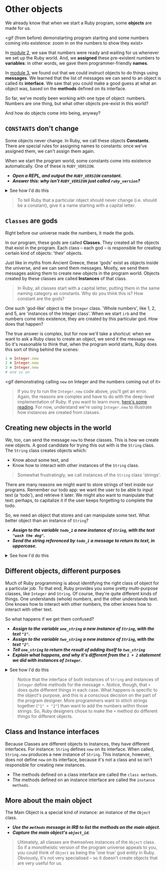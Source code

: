 # Other objects

We already know that when we start a Ruby program, some **objects** are made for us.

<gif (from before) demonstarting program starting and some numbers coming into existence: zoom in on the numbers to show they exist>

In [module 2](./2_variables_and_statements.md), we saw that numbers were ready and waiting for us whenever we set up the Ruby world. And, we **assigned** these pre-existent numbers to **variables**: in other words, we gave them programmer-friendly **names**.

In [module 3](./3_messages_and_interfaces.md), we found out that we could instruct objects to do things using **messages**. We learned that the list of messages we can send to an object is called its **interface**. We saw that you could make a good guess at what an object was, based on the **methods** defined on its interface.

So far, we've mostly been working with one type of object: numbers. Numbers are one thing, but what other objects pre-exist in this world?

And how do objects come into being, anyway?

## `CONSTANTS` don't change

Some objects never change. In Ruby, we call these objects **Constants**. There are special rules for assigning names to constants: once we've assigned them, we can't assign them again.

When we start the program world, some constants come into existence automatically. One of these is `RUBY_VERSION`.

* _**Open a REPL, and output the `RUBY_VERSION` constant.**_
* _**Answer this: why isn't `RUBY_VERSION` just called `ruby_version`?**_

<details>
<summary>See how I'd do this</summary>
<p>

```irb
> RUBY_VERSION
=> "2.4.1"
```
</p>
</details>
<p></p>

> To tell Ruby that a particular object should never change (i.e. should be a constant), give it a name starting with a capital letter.

## `Classes` are gods

Right before our universe made the numbers, it made the gods. 

In our program, these gods are called **Classes**. They created all the objects that exist in the program. Each class – each god – is responsible for creating certain kind of objects: 'their' objects.

Just like in myths from Ancient Greece, these 'gods' exist as objects inside the universe, and we can send them messages. Mostly, we send them messages asking them to create new objects in the program world. Objects created by these classes are called **Instances** of that class.

> In Ruby, all classes start with a capital letter, putting them in the same naming category as constants. Why do you think this is? How constant are the gods?

One such 'god-like' object is the `Integer` class. 'Whole numbers', like 1, 2, and 5, are 'instances of the Integer class'. When we start `irb` and the numbers come into existence, they are created by this particular god. How does that happen?

The true answer is complex, but for now we'll take a shortcut: when we want to ask a Ruby class to create an object, we send it the message `new`. So it's reasonable to think that, when the program world starts, Ruby does this sort of thing behind the scenes:

```ruby
1 = Integer.new
2 = Integer.new
3 = Integer.new
# and so on
```

<gif demonstrating calling `new` on Integer and the numbers coming out of it>

> If you try to run the `Integer.new` code above, you'll get an error. Again, the reasons are complex and have to do with the deep-level implementation of Ruby. If you want to learn more, [here's some reading](https://stackoverflow.com/questions/3430280/how-does-object-id-assignment-work). For now, understand we're using `Integer.new` to illustrate how instances are created from classes.

## Creating new objects in the world

We, too, can send the message `new` to these classes. This is how we create new objects. A good candidate for trying this out with is the `String` class. The `String` class creates objects which: 

* Know about some text, and 
* Know how to interact with other instances of the `String` class.

> Somewhat frustratingly, we call instances of the `String` class 'strings'.

There are many reasons we might want to store strings of text inside our programs. Remember our todo app: we want the user to be able to input text (a 'todo'), and retrieve it later. We might also want to manipulate that text: perhaps, to capitalize it if the user keeps forgetting to complete the todo.

So, we need an object that stores and can manipulate some text. What better object than an instance of `String`?

* _**Assign to the variable `todo_1` a new instance of `String`, with the text `"wash the dog"`.**_
* _**Send the string referenced by `todo_1` a message to return its text, in uppercase.**_

<details>
<summary>See how I'd do this</summary>
<p>

```irb
> todo_1 = String.new("wash the dog")
=> "wash the dog"
> todo_1.upcase
=> "WASH THE DOG"
```
</p>
</details>
<p></p>

## Different objects, different purposes

Much of Ruby programming is about identifying the right class of object for a particular job. To that end, Ruby provides you some pretty multi-purpose classes, like `Integer` and `String`. Of course, they're quite different kinds of things. One understands (whole) numbers, and the other understands text. One knows how to interact with other numbers, the other knows how to interact with other text.

So what happens if we get them confused?

* _**Assign to the variable `one_string` a new instance of `String`, with the text `"1"`.**_
* _**Assign to the variable `two_string` a new instance of `String`, with the text `"2"`.**_
* _**Tell `one_string` to return the result of adding itself to `two_string`**_
* _**Explain what happens, and why it's different from the `1 + 2` statement we did with instances of `Integer`.**_

<details>
<summary>See how I'd do this</summary>
<p>

```irb
> one_string = String.new("1")
=> "1"
> two_string = String.new("2")
=> "2"
> one_string + two_string
=> "12"
```
</p>
</details>
<p></p>

> Notice that the interface of both instances of `String` and instances of `Integer` define methods for the message `+`. Notice, though, that `+` does quite different things in each case. What happens is specific to the object's purpose, and this is a conscious decision on the part of the program designer. More programmers want to stitch strings together (`"1" + "2"`) than want to add the numbers within those strings. So, Ruby designers chose to make the `+` method do different things for different objects.

## Class and Instance interfaces

Because Classes are different objects to Instances, they have different interfaces. For instance: `String` defines `new` on its interface. When called, `String.new` produces a new instance of `String`. This instance, however, does not define `new` on its interface, because it's not a class and so isn't responsible for creating new instances.

* The methods defined on a class interface are called the `class methods`. 
* The methods defined on an instance interface are called the `instance methods`.

## More about the main object

The Main Object is a special kind of instance: an instance of the `Object` class.

- _**Use the `methods` message in IRB to list the methods on the main object.**_
- _**Capture the main object's `object_id`.**_

> Ultimately, all classes are themselves instances of the `Object` class. So if a monotheistic version of the program universe appeals to you, you could think of `Object` as being the 'one true' god entity in Ruby. Obviously, it's not very specialised – so it doesn't create objects that are very useful for us.

